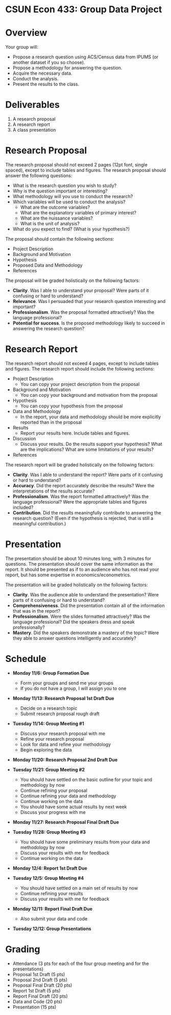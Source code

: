 # CSUN Econ 433: Group Data Project

# Overview

Your group will:

- Propose a research question using ACS/Census data from IPUMS (or another dataset if you so choose).
- Propose a methodology for answering the question.
- Acquire the necessary data.
- Conduct the analysis.
- Present the results to the class.

# Deliverables

1. A research proposal
2. A research report
3. A class presentation

# Research Proposal

The research proposal should not exceed 2 pages (12pt font, single spaced), except to include tables and figures. The research proposal should answer the following questions:

- What is the research question you wish to study?
- Why is the question important or interesting?
- What methodology will you use to conduct the research?
- Which variables will be used to conduct the analysis?
  - What are the outcome variables?
  - What are the explanatory variables of primary interest?
  - What are the nuissance variables?
  - What is the unit of analysis?
- What do you expect to find? (What is your hypothesis?)

The proposal should contain the following sections:

- Project Description
- Background and Motivation
- Hypothesis
- Proposed Data and Methodology
- References

The proposal will be graded holistically on the following factors:

- **Clarity**. Was I able to understand your proposal? Were parts of it confusing or hard to understand?
- **Relevance**. Was I persuaded that your research question interesting and important?
- **Professionalism**. Was the proposal formatted attractively? Was the language professional? 
- **Potential for success**. Is the proposed methodology likely to succeed in answering the research question?


# Research Report

The research report should not exceed 4 pages, except to include tables and figures. The research report should include the following sections:

- Project Description
  - You can copy your project description from the proposal
- Background and Motivation
  - You can copy your background and motivation from the proposal
- Hypothesis
  - You can copy your hypothesis from the proposal
- Data and Methodology
  - In the report, your data and methodology should be more explicitly reported than in the proposal
- Results
  - Report your results here. Include tables and figures.
- Discussion
  - Discuss your results. Do the results support your hypothesis? What are the implications? What are some limitations of your results? 
- References

The research report will be graded holistically on the following factors:

- **Clarity**. Was I able to understand the report? Were parts of it confusing or hard to understand?
- **Accuracy**. Did the report accurately describe the results? Were the interpretations of the results accurate?
- **Professionalism**. Was the report formatted attractively? Was the language professional? Were the appropriate tables and figures included?
- **Contribution**. Did the results meaningfully contribute to answering the research question? (Even if the hypothesis is rejected, that is still a meaningful contribution.)

# Presentation

The presentation should be about 10 minutes long, with 3 minutes for questions. The presentation should cover the same information as the report. It should be presented as if to an audience who has not read your report, but has some expertise in economics/econometrics.

The presentation will be graded holistically on the following factors:

- **Clarity**. Was the audience able to understand the presentation? Were parts of it confusing or hard to understand?
- **Comprehensiveness**. Did the presentation contain all of the information that was in the report?
- **Professionalism**. Were the slides formatted attractively? Was the language professional? Did the speakers dress and speak professionally?
- **Mastery**. Did the speakers demonstrate a mastery of the topic? Were they able to answer questions intelligently and accurately? 


# Schedule

- **Monday 11/6: Group Formation Due**
  - Form your groups and send me your groups
  - If you do not have a group, I will assign you to one

- **Monday 11/13: Research Proposal 1st Draft Due**
  - Decide on a research topic
  - Submit research proposal rough draft

- **Tuesday 11/14: Group Meeting #1**
  - Discuss your research proposal with me
  - Refine your research proposal
  - Look for data and refine your methodology
  - Begin exploring the data 

- **Monday 11/20: Research Proposal 2nd Draft Due**

- **Tuesday 11/21: Group Meeting #2**
  - You should have settled on the basic outline for your topic and methodology by now
  - Continue refining your proposal
  - Continue refining your data and methodology
  - Continue working on the data
  - You should have some actual results by next week
  - Discuss your progress with me

- **Monday 11/27: Research Proposal Final Draft Due**

- **Tuesday 11/28: Group Meeting #3**
  - You should have some preliminary results from your data and methodology by now
  - Discuss your results with me for feedback
  - Continue working on the data
  
- **Monday 12/4: Report 1st Draft Due**

- **Tuesday 12/5: Group Meeting #4**
  - You should have settled on a main set of results by now
  - Continue refining your results
  - Discuss your results with me for feedback
  
- **Monday 12/11: Report Final Draft Due**
  - Also submit your data and code

- **Tuesday 12/12: Group Presentations**

# Grading

- Attendance (3 pts for each of the four group meeting and for the presentations)
- Proposal 1st Draft (5 pts)
- Proposal 2nd Draft (5 pts)
- Proposal Final Draft (20 pts)
- Report 1st Draft (5 pts)
- Report Final Draft (20 pts)
- Data and Code (20 pts)
- Presentation (15 pts)
